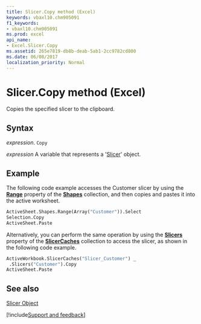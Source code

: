 ```yaml
---
title: Slicer.Copy method (Excel)
keywords: vbaxl10.chm905091
f1_keywords:
- vbaxl10.chm905091
ms.prod: excel
api_name:
- Excel.Slicer.Copy
ms.assetid: 265e7819-db8b-deab-5ab1-2cc9782cd800
ms.date: 06/08/2017
localization_priority: Normal
---
```



# Slicer.Copy method (Excel)

Copies the specified slicer to the clipboard.


## Syntax

_expression_. `Copy`

_expression_ A variable that represents a '[Slicer](Excel.Slicer.md)' object.


## Example

The following code example accesses the Customer slicer by using the  **[Range](Excel.Shapes.Range.md)** property of the **[Shapes](Excel.Shapes.md)** collection, and then copies and pastes it into the active worksheet.


```vb
ActiveSheet.Shapes.Range(Array("Customer")).Select 
Selection.Copy 
ActiveSheet.Paste 

```

Alternatively, you can perform the same operation by using the  **[Slicers](Excel.SlicerCache.Slicers.md)** property of the **[SlicerCaches](Excel.SlicerCaches.md)** collection to access the slicer, as shown in the following code example.




```vb
ActiveWorkbook.SlicerCaches("Slicer_Customer") _ 
 .Slicers("Customer").Copy 
ActiveSheet.Paste
```


## See also


[Slicer Object](Excel.Slicer.md)

[!include[Support and feedback](~/includes/feedback-boilerplate.md)]